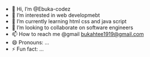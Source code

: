 - 👋 Hi, I’m @Ebuka-codez
- 👀 I’m interested in web developmebt
- 🌱 I’m currently learning html css and java script
- 💞️ I’m looking to collaborate on software engineers
- 📫 How to reach me @gmail bukahtee1919@gmail.com
- 😄 Pronouns: ...
- ⚡ Fun fact: ...

<!---
Ebuka-codez/Ebuka-codez is a ✨ special ✨ repository because its `README.md` (this file) appears on your GitHub profile.
You can click the Preview link to take a look at your changes.
--->
